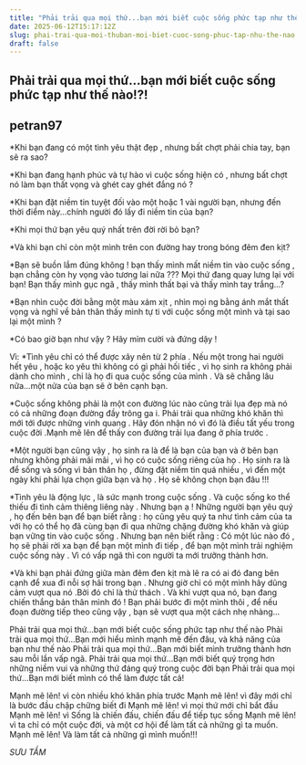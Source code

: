 ```yaml
---
title: "Phải trải qua mọi thứ...bạn mới biết cuộc sống phức tạp như thế nào!?!"
date: 2025-06-12T15:17:12Z
slug: phai-trai-qua-moi-thuban-moi-biet-cuoc-song-phuc-tap-nhu-the-nao
draft: false
---
```


## Phải trải qua mọi thứ...bạn mới biết cuộc sống phức tạp như thế nào!?!

## petran97

*Khi bạn đang có một tình yêu thật đẹp , nhưng bất chợt phải chia tay, bạn sẽ ra sao?
 
*Khi bạn đang hạnh phúc và tự hào vì cuộc sống hiện có , nhưng bất chợt nó làm bạn thất vọng và ghét cay ghét đắng nó ?
 
*Khi bạn đặt niềm tin tuyệt đối vào một hoặc 1 vài người bạn, nhưng đến thời điểm này...chính người đó lấy đi niềm tin của bạn?
 
*Khi mọi thứ bạn yêu quý nhất trên đời rời bỏ bạn?
 
*Và khi bạn chỉ còn một mình trên con đường hay trong bóng đêm đen kịt?
 
*Bạn sẽ buồn lắm đúng không ! bạn thấy mình mất niềm tin vào cuộc sống , bạn chẳng còn hy vọng vào tương lai nữa ??? Mọi thứ đang quay lưng lại với bạn! Bạn thấy mình gục ngã , thấy mình thất bại và thấy mình tay trắng...?
 
*Bạn nhìn cuộc đời bằng một màu xám xịt , nhìn mọi ng bằng ánh mắt thất vọng và nghĩ về bản thân thấy mình tự ti với cuộc sống một mình và tại sao lại một mình ?
 
*Có bao giờ bạn như vậy ?
Hãy mỉm cười và đứng dậy !
 
Vì:
*Tình yêu chỉ có thể được xây nên từ 2 phía . Nếu một trong hai người hết yêu , hoặc ko yêu thì không có gì phải hối tiếc , vì họ sinh ra không phải dành cho mình , chỉ là họ đi qua cuộc sống của mình . Và sẽ chẳng lâu nữa...một nửa của bạn sẽ ở bên cạnh bạn.
 
*Cuộc sống không phải là một con đường lúc nào cũng trải lụa đẹp mà nó có cả những đoạn đường đầy trông ga i. Phải trải qua những khó khăn thì mới tới được những vinh quang . Hãy đón nhận nó vì đó là điều tất yếu trong cuộc đời .Mạnh mẽ lên để thấy con đường trải lụa đang ở phía trước .
 
*Một người bạn cũng vậy , họ sinh ra là để là bạn của bạn và ở bên bạn nhưng không phải mãi mãi , vì họ có cuộc sống riêng của họ . Họ sinh ra là để sống và sống vì bản thân họ , đừng đặt niềm tin quá nhiều , vì đến một ngày khi phải lựa chọn giữa bạn và họ . Họ sẽ không chọn bạn đâu !!!
 
*Tình yêu là động lực , là sức mạnh trong cuộc sống . Và cuộc sống ko thể thiếu đi tình cảm thiêng liêng này . Nhưng bạn ạ ! Những người bạn yêu quý , họ đến bên bạn để bạn biết rằng : họ cũng yêu quý ta như tình cảm của ta với họ có thể họ đã cùng bạn đi qua những chặng đường khó khăn và giúp bạn vững tin vào cuộc sống . Nhưng bạn nên biết rằng : Có một lúc nào đó , họ sẽ phải rời xa bạn để bạn một mình đi tiếp , để bạn một mình trải nghiệm cuộc sống này . Vì có vấp ngã thì con người ta mới trưởng thành hơn.
 
*Và khi bạn phải đứng giữa màn đêm đen kịt mà lẽ ra có ai đó đang bên cạnh để xua đi nỗi sợ hãi trong bạn . Nhưng giờ chỉ có một mình hãy dũng cảm vượt qua nó .Bởi đó chỉ là thử thách . Và khi vượt qua nó, bạn đang chiến thắng bản thân mình đó ! Bạn phải bước đi một mình thôi , để nếu đoạn đường tiếp theo cũng vậy , bạn sẽ vượt qua một cách nhẹ nhàng...
 
Phải trải qua mọi thứ...bạn mới biết cuộc sống phức tạp như thế nào 
Phải trải qua mọi thứ...Bạn mới hiểu mình mạnh mẽ đến đâu, và khả năng của bạn như thế nào 
Phải trải qua mọi thứ...Bạn mới biết mình trưởng thành hơn sau mỗi lần vấp ngã. 
Phải trải qua mọi thứ...Bạn mới biết quý trọng hơn những niềm vui và những thứ đáng quý trong cuộc đời bạn 
Phải trải qua mọi thứ...Bạn mới biết mình có thể làm được tất cả! 
 
Mạnh mẽ lên! vì còn nhiều khó khăn phía trước 
Mạnh mẽ lên! vì đây mới chỉ là bước đầu chập chững biết đi 
Mạnh mẽ lên! vì mọi thứ mới chỉ bắt đầu
Mạnh mẽ lên! vì Sống là chiến đấu, chiến đấu để tiếp tục sống 
Mạnh mẽ lên! vì ta chỉ có một cuộc đời, và một cơ hội để làm tất cả những gì ta muốn. 
Mạnh mẽ lên! Và làm tất cả những gì mình muốn!!!
 
*SƯU TẦM*